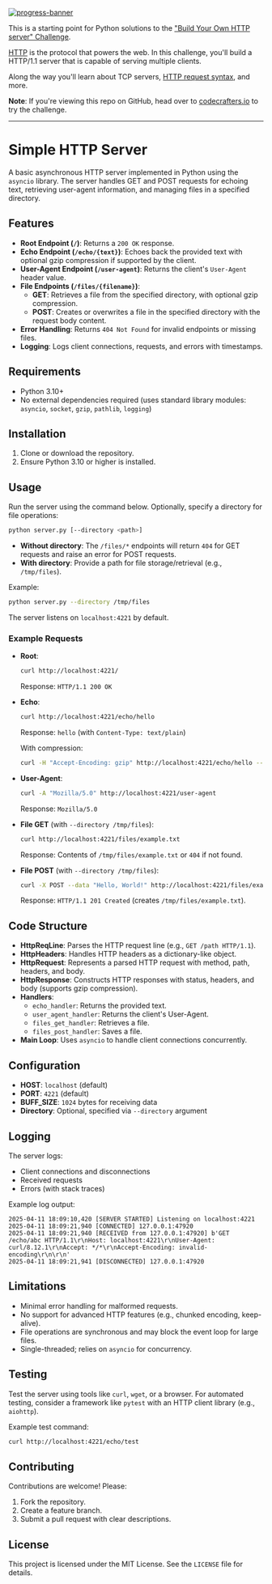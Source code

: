[![progress-banner](https://backend.codecrafters.io/progress/http-server/d59c0b8c-d80e-4a0e-9858-6edb555962d2)](https://app.codecrafters.io/users/codecrafters-bot?r=2qF)

This is a starting point for Python solutions to the
["Build Your Own HTTP server" Challenge](https://app.codecrafters.io/courses/http-server/overview).

[HTTP](https://en.wikipedia.org/wiki/Hypertext_Transfer_Protocol) is the
protocol that powers the web. In this challenge, you'll build a HTTP/1.1 server
that is capable of serving multiple clients.

Along the way you'll learn about TCP servers,
[HTTP request syntax](https://www.w3.org/Protocols/rfc2616/rfc2616-sec5.html),
and more.

**Note**: If you're viewing this repo on GitHub, head over to
[codecrafters.io](https://codecrafters.io) to try the challenge.

-----

# Simple HTTP Server

A basic asynchronous HTTP server implemented in Python using the `asyncio` library. The server handles GET and POST requests for echoing text, retrieving user-agent information, and managing files in a specified directory.

## Features

- **Root Endpoint (`/`)**: Returns a `200 OK` response.
- **Echo Endpoint (`/echo/{text}`)**: Echoes back the provided text with optional gzip compression if supported by the client.
- **User-Agent Endpoint (`/user-agent`)**: Returns the client's `User-Agent` header value.
- **File Endpoints (`/files/{filename}`)**:
  - **GET**: Retrieves a file from the specified directory, with optional gzip compression.
  - **POST**: Creates or overwrites a file in the specified directory with the request body content.
- **Error Handling**: Returns `404 Not Found` for invalid endpoints or missing files.
- **Logging**: Logs client connections, requests, and errors with timestamps.

## Requirements

- Python 3.10+
- No external dependencies required (uses standard library modules: `asyncio`, `socket`, `gzip`, `pathlib`, `logging`)

## Installation

1. Clone or download the repository.
2. Ensure Python 3.10 or higher is installed.

## Usage

Run the server using the command below. Optionally, specify a directory for file operations:

```bash
python server.py [--directory <path>]
```

- **Without directory**: The `/files/*` endpoints will return `404` for GET requests and raise an error for POST requests.
- **With directory**: Provide a path for file storage/retrieval (e.g., `/tmp/files`).

Example:

```bash
python server.py --directory /tmp/files
```

The server listens on `localhost:4221` by default.

### Example Requests

- **Root**:
  ```bash
  curl http://localhost:4221/
  ```
  Response: `HTTP/1.1 200 OK`

- **Echo**:
  ```bash
  curl http://localhost:4221/echo/hello
  ```
  Response: `hello` (with `Content-Type: text/plain`)

  With compression:
  ```bash
  curl -H "Accept-Encoding: gzip" http://localhost:4221/echo/hello --compressed
  ```

- **User-Agent**:
  ```bash
  curl -A "Mozilla/5.0" http://localhost:4221/user-agent
  ```
  Response: `Mozilla/5.0`

- **File GET** (with `--directory /tmp/files`):
  ```bash
  curl http://localhost:4221/files/example.txt
  ```
  Response: Contents of `/tmp/files/example.txt` or `404` if not found.

- **File POST** (with `--directory /tmp/files`):
  ```bash
  curl -X POST --data "Hello, World!" http://localhost:4221/files/example.txt
  ```
  Response: `HTTP/1.1 201 Created` (creates `/tmp/files/example.txt`).

## Code Structure

- **HttpReqLine**: Parses the HTTP request line (e.g., `GET /path HTTP/1.1`).
- **HttpHeaders**: Handles HTTP headers as a dictionary-like object.
- **HttpRequest**: Represents a parsed HTTP request with method, path, headers, and body.
- **HttpResponse**: Constructs HTTP responses with status, headers, and body (supports gzip compression).
- **Handlers**:
  - `echo_handler`: Returns the provided text.
  - `user_agent_handler`: Returns the client's User-Agent.
  - `files_get_handler`: Retrieves a file.
  - `files_post_handler`: Saves a file.
- **Main Loop**: Uses `asyncio` to handle client connections concurrently.

## Configuration

- **HOST**: `localhost` (default)
- **PORT**: `4221` (default)
- **BUFF_SIZE**: `1024` bytes for receiving data
- **Directory**: Optional, specified via `--directory` argument

## Logging

The server logs:
- Client connections and disconnections
- Received requests
- Errors (with stack traces)

Example log output:
```
2025-04-11 18:09:10,420 [SERVER STARTED] Listening on localhost:4221
2025-04-11 18:09:21,940 [CONNECTED] 127.0.0.1:47920
2025-04-11 18:09:21,940 [RECEIVED from 127.0.0.1:47920] b'GET /echo/abc HTTP/1.1\r\nHost: localhost:4221\r\nUser-Agent: curl/8.12.1\r\nAccept: */*\r\nAccept-Encoding: invalid-encoding\r\n\r\n'
2025-04-11 18:09:21,941 [DISCONNECTED] 127.0.0.1:47920
```

## Limitations

- Minimal error handling for malformed requests.
- No support for advanced HTTP features (e.g., chunked encoding, keep-alive).
- File operations are synchronous and may block the event loop for large files.
- Single-threaded; relies on `asyncio` for concurrency.

## Testing

Test the server using tools like `curl`, `wget`, or a browser. For automated testing, consider a framework like `pytest` with an HTTP client library (e.g., `aiohttp`).

Example test command:
```bash
curl http://localhost:4221/echo/test
```

## Contributing

Contributions are welcome! Please:
1. Fork the repository.
2. Create a feature branch.
3. Submit a pull request with clear descriptions.

## License

This project is licensed under the MIT License. See the `LICENSE` file for details.
